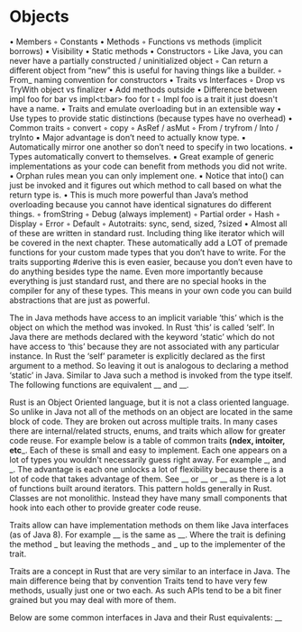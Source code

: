 # Objects

  • Members 
    ◦ Constants
  • Methods
    ◦ Functions vs methods (implicit borrows)
  • Visibility
  • Static methods
  • Constructors
    ◦ Like Java, you can never have a partially constructed / uninitialized object
    ◦ Can return a different object from “new” this is useful for having things like a builder.
    ◦ From_ naming convention for constructors 
  • Traits vs Interfaces
    ◦ Drop vs TryWith object vs finalizer
  • Add methods outside
  • Difference between impl foo for bar vs impl<t:bar> foo for t
    ◦ Impl foo is a trait it just doesn't have a name.
  • Traits and emulate overloading but in an extensible way
  • Use types to provide static distinctions (because types have no overhead)
  • Common traits
    ◦ convert
    ◦ copy
    ◦ AsRef / asMut
    ◦ From / tryfrom  /  Into / tryInto
      ▪ Major advantage is don’t need to actually know type.
      ▪ Automatically mirror one another so don’t need to specify in two locations.
      ▪ Types automatically convert to themselves.
      ▪ Great example of generic implementations as your code can benefit from methods you did not write.
      ▪ Orphan rules mean you can only implement one.
      ▪ Notice that into() can just be invoked and it figures out which method to call based on what the return type is.
        • This is much more powerful than Java’s method overloading because you cannot have identical signatures do different things. 
    ◦ fromString
    ◦ Debug (always implement) 
    ◦ Partial order
    ◦ Hash
    ◦ Display
    ◦ Error
    ◦ Default
    ◦ Autotraits: sync, send, sized, ?sized
  • Almost all of these are written in standard rust. Including thing like iterator which will be covered in the next chapter. These automatically add a LOT of premade functions for your custom made types that you don’t have to write. For the traits supporting #derive this is even easier, because you don’t even have to do anything besides type the name. Even more importantly because everything is just standard rust, and there are no special hooks in the compiler for any of these types. This means in your own code you can build abstractions that are just as powerful. <Even better this is all done at compile time so there is no overhead>

The in Java methods have access to an implicit variable ‘this’ which is the object on which the method was invoked. In Rust ‘this’ is called ‘self’. In Java there are methods declared with the keyword ‘static’ which do not have access to ‘this’ because they are not associated with any particular instance. In Rust the ‘self’ parameter is explicitly declared as the first argument to a method. So leaving it out is analogous to declaring a method ‘static’ in Java. Similar to Java such a method is invoked from the type itself. The following functions are equivalent __ and __. 


Rust is an Object Oriented language, but it is not a class oriented language. So unlike in Java not all of the methods on an object are located in the same block of code. They are broken out across multiple traits. In many cases there are internal/related structs, enums, and traits which allow for greater code reuse. For example below is a table of common traits __(ndex, intoiter, etc___. Each of these is small and easy to implement. Each one appears on a lot of types you wouldn't necessarily guess right away. For example _, and _. The advantage is each one unlocks a lot of flexibility because there is a lot of code that takes advantage of them. See __ or __ or __ as there is a lot of functions built around iterators. This pattern holds generally in Rust. Classes are not monolithic. Instead they have many small components that hook into each other to provide greater code reuse. 


Traits allow can have implementation methods on them like Java interfaces (as of Java 8). For example __ is the same as __. Where the trait is defining the method _ but leaving the methods _ and _ up to the implementer of the trait.

Traits are a concept in Rust that are very similar to an interface in Java. The main difference being that by convention Traits tend to have very few methods, usually just one or two each. As such APIs tend to be a bit finer grained but you may deal with more of them.

Below are some common interfaces in Java and their Rust equivalents:
__
